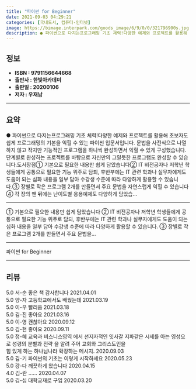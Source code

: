 ```yaml
---
title: "파이썬 for Beginner"
date: 2021-09-03 04:29:21
categories: [국내도서, 컴퓨터-인터넷]
image: https://bimage.interpark.com/goods_image/6/9/0/0/321796900s.jpg
description: ● 파이썬으로 다지는프로그래밍 기초 체력!다양한 예제와 프로젝트를 활용해 초보자도 쉽게 프로그래밍의 기본을 익힐 수 있는 파이썬 입문서입니다. 문법을 사전식으로 나열하지 않고 작지만 기능적인 프로그램을 하나씩 완성하면서 익힐 수 있게 구성했습니다. 단계별로 완성하는 프로젝트를 바탕으로
---
```


## **정보**

- **ISBN : 9791156644668**
- **출판사 : 한빛아카데미**
- **출판일 : 20200106**
- **저자 : 우재남**

------



## **요약**

●  파이썬으로 다지는프로그래밍 기초 체력!다양한 예제와 프로젝트를 활용해 초보자도 쉽게 프로그래밍의 기본을 익힐 수 있는 파이썬 입문서입니다. 문법을 사전식으로 나열하지 않고 작지만 기능적인 프로그램을 하나씩 완성하면서 익힐 수 있게 구성했습니다. 단계별로 완성하는 프로젝트를 바탕으로 자신만의 그럴듯한 프로그램도 완성할 수 있습니다.도서장점① 기본으로 필요한 내용만 쉽게 담았습니다② IT 비전공자나 저학년 학생들에게 공통으로 필요한 기능 위주로 담되, 후반부에는 IT 관련 학과나 실무자에게도 도움이 되는 심화 내용을 일부 담아 수강생 수준에 따라 다양하게 활용할 수 있습니다.③ 장별로 작은 프로그램 2개를 만들면서 주요 문법을 자연스럽게 익힐 수 있습니다④ 각 장의 맨 뒤에는 난이도별 응용예제도 다양하게 담았습...

------

① 기본으로 필요한 내용만 쉽게 담았습니다
② IT 비전공자나 저학년 학생들에게 공통으로 필요한 기능 위주로 담되, 후반부에는 IT 관련 학과나 실무자에게도 도움이 되는 심화 내용을 일부 담아 수강생 수준에 따라 다양하게 활용할 수 있습니다.
③ 장별로 작은 프로그램 2개를 만들면서 주요 문법을... 

------


파이썬 for Beginner 

------


## **리뷰** 

5.0 서-순  좋은 책 감사합니다 2021.04.01 <br/>5.0 양-자 고등학교에서도 배웠는데 2021.03.19 <br/>5.0 이-우 빨리옴 2021.03.18 <br/>5.0 김-진 좋아요 2021.03.16 <br/>5.0 이-영 괜찮아요  2020.09.12 <br/>5.0 김-현 좋아요 2020.09.11 <br/>5.0 정-혜 교육과 비스니스영역
에서 선지자적인 
잇사갈 지파같은 
시세를 아는 영성으로 
성령의 분별과 전략 
을 알려 주어 
교회와 그리스도인을  
힘 있게 하는
하나님나라 확장하는 
메시지. 2020.09.03 <br/>5.0 김-기 파이썬의 기초는 이렇게 시작하세요 2020.05.23 <br/>5.0 강-다 깨끗하게 왔습니다 2020.04.15 <br/>4.0 김-란 ...... 2020.04.07 <br/>5.0 김-심 대학교재로 구입 2020.03.20 <br/>